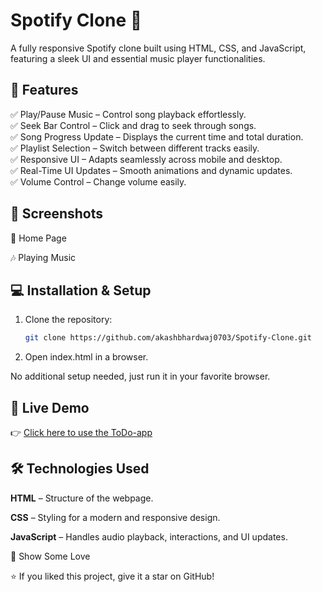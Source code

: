 # Spotify Clone 🎵

A fully responsive Spotify clone built using HTML, CSS, and JavaScript, featuring a sleek UI and essential music player functionalities.

## 🚀 Features

✅ Play/Pause Music – Control song playback effortlessly.<br>
✅ Seek Bar Control – Click and drag to seek through songs.<br>
✅ Song Progress Update – Displays the current time and total duration.<br>
✅ Playlist Selection – Switch between different tracks easily.<br>
✅ Responsive UI – Adapts seamlessly across mobile and desktop.<br>
✅ Real-Time UI Updates – Smooth animations and dynamic updates.<br>
✅ Volume Control – Change volume easily.

## 📸 Screenshots

🎵 Home Page

🎶 Playing Music

## 💻 Installation & Setup

1. Clone the repository:  
   ```bash
   git clone https://github.com/akashbhardwaj0703/Spotify-Clone.git

2. Open index.html in a browser.

No additional setup needed, just run it in your favorite browser.

## 🔗 Live Demo

👉 [Click here to use the ToDo-app](https://akashbhardwaj0703.github.io/Spotify-Clone/)

## 🛠 Technologies Used

**HTML** – Structure of the webpage.

**CSS** – Styling for a modern and responsive design.

**JavaScript** – Handles audio playback, interactions, and UI updates.

🌟 Show Some Love

⭐ If you liked this project, give it a star on GitHub!
